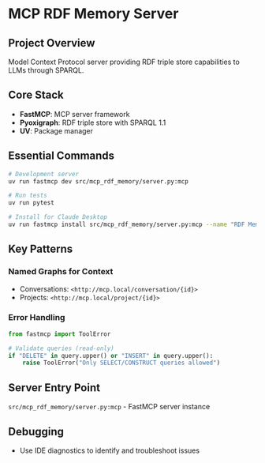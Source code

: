 # MCP RDF Memory Server

## Project Overview
Model Context Protocol server providing RDF triple store capabilities to LLMs through SPARQL.

## Core Stack
- **FastMCP**: MCP server framework
- **Pyoxigraph**: RDF triple store with SPARQL 1.1
- **UV**: Package manager

## Essential Commands

```bash
# Development server
uv run fastmcp dev src/mcp_rdf_memory/server.py:mcp

# Run tests
uv run pytest

# Install for Claude Desktop
uv run fastmcp install src/mcp_rdf_memory/server.py:mcp --name "RDF Memory"
```

## Key Patterns

### Named Graphs for Context
- Conversations: `<http://mcp.local/conversation/{id}>`
- Projects: `<http://mcp.local/project/{id}>`

### Error Handling
```python
from fastmcp import ToolError

# Validate queries (read-only)
if "DELETE" in query.upper() or "INSERT" in query.upper():
    raise ToolError("Only SELECT/CONSTRUCT queries allowed")
```

## Server Entry Point
`src/mcp_rdf_memory/server.py:mcp` - FastMCP server instance

## Debugging
- Use IDE diagnostics to identify and troubleshoot issues